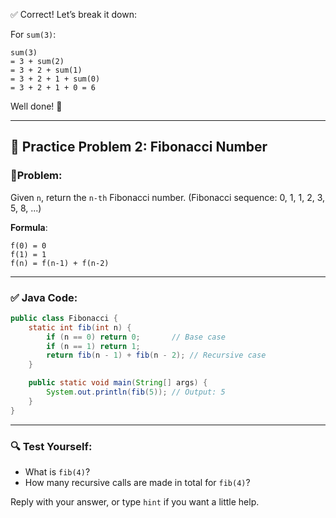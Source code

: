 ✅ Correct!
Let’s break it down:

For `sum(3)`:

```
sum(3)
= 3 + sum(2)
= 3 + 2 + sum(1)
= 3 + 2 + 1 + sum(0)
= 3 + 2 + 1 + 0 = 6
```

Well done! 🎯

---

## 🧠 Practice Problem 2: Fibonacci Number

### 🔹Problem:

Given `n`, return the `n-th` Fibonacci number.
(Fibonacci sequence: 0, 1, 1, 2, 3, 5, 8, ...)

**Formula**:

```
f(0) = 0
f(1) = 1
f(n) = f(n-1) + f(n-2)
```

---

### ✅ Java Code:

```java
public class Fibonacci {
    static int fib(int n) {
        if (n == 0) return 0;       // Base case
        if (n == 1) return 1;
        return fib(n - 1) + fib(n - 2); // Recursive case
    }

    public static void main(String[] args) {
        System.out.println(fib(5)); // Output: 5
    }
}
```

---

### 🔍 Test Yourself:

- What is `fib(4)`?
- How many recursive calls are made in total for `fib(4)`?

Reply with your answer, or type `hint` if you want a little help.
